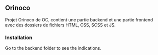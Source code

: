 ## Orinoco ##

Projet Orinoco de OC, contient une partie backend et une partie frontend avec des dossiers de fichiers HTML, CSS, SCSS et JS.

### Installation ###

Go to the backend folder to see the indications.
